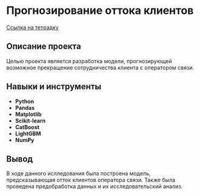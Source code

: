 
# Прогнозирование оттока клиентов

[Ссылка на тетрадку](https://github.com/Andrey-Mukoseev/YandexPracticum/blob/main/Telecom/Telecom.ipynb)

## Описание проекта

Целью проекта является разработка модели, прогнозирующей возможное прекращение сотрудничества клиента с оператором связи.



## Навыки и инструменты


- **Python**
- **Pandas**
- **Matplotlib**
- **Scikit-learn**
- **CatBoost**
- **LightGBM**
- **NumPy**

## Вывод

В ходе данного ислледования была построена модель, предсказывающая отток клиентов оператора связи. Также была проведена предобработка данных и их исследовательский анализ.
